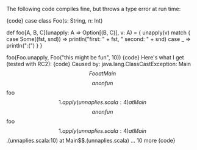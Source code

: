 The following code compiles fine, but throws a type error at run time:

{code}
case class Foo(s: String, n: Int)

def foo[A, B, C](unapply: A => Option[(B, C)], v: A) = {
  unapply(v) match {
    case Some((fst, snd)) => println("first: " + fst, " second: " + snd)
    case _ => println(":(")
  }
}

foo(Foo.unapply, Foo("this might be fun", 10)) 
{code}
Here's what I get (tested with RC2):
{code}
Caused by: java.lang.ClassCastException: Main$$Foo
        at Main$$$$anonfun$$foo$$1.apply(unnaplies.scala:4)
        at Main$$$$anonfun$$foo$$1.apply(unnaplies.scala:4)
        at Main$$.<init>(unnaplies.scala:10)
        at Main$$.<clinit>(unnaplies.scala)
        ... 10 more
{code}
